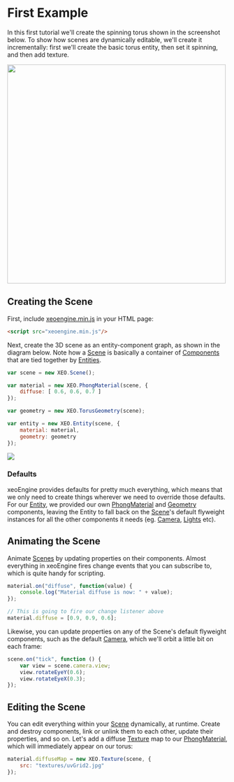 # First Example

In this first tutorial we'll create the spinning torus shown in the screenshot below. To show how scenes are dynamically editable, we'll create it incrementally: first we'll create the basic torus entity, then set it spinning, and then add texture. 
        
<a href="http://xeoengine.org/examples/#materials_fresnel_specular"><img src="http://xeoengine.org/assets/images/torus.png" width="500px"></a>
      
## Creating the Scene

First, include [xeoengine.min.js](https://github.com/xeolabs/xeoengine/tree/master/build) in your HTML page:
````html
<script src="xeoengine.min.js"/>
````

Next, create the 3D scene as an entity-component graph, as shown in the diagram below. Note how a
[Scene](http://xeoengine.org/docs/classes/Scene.html) is basically a container 
of [Components](http://xeoengine.org/docs/classes/Component.html) that are tied together 
by [Entities](http://xeoengine.org/docs/classes/Entity.html).

````javascript
var scene = new XEO.Scene();

var material = new XEO.PhongMaterial(scene, {
    diffuse: [ 0.6, 0.6, 0.7 ]
});

var geometry = new XEO.TorusGeometry(scene);

var entity = new XEO.Entity(scene, {
    material: material,
    geometry: geometry
});
````
<img src="http://xeoengine.org/assets/images/conceptScene.png">

### Defaults

xeoEngine provides defaults for pretty much everything, which means that we only need to create things wherever we need 
to override those defaults. For our [Entity](http://xeoengine.org/docs/classes/Entity.html), we provided our 
own [PhongMaterial](http://xeoengine.org/docs/classes/PhongMaterial.html) and [Geometry](http://xeoengine.org/docs/classes/Geometry.html) components, leaving
the Entity to fall back on the [Scene](http://xeoengine.org/docs/classes/Scene.html)'s default flyweight instances for all 
the other components it needs (eg. [Camera](http://xeoengine.org/docs/classes/Camera.html), 
[Lights](http://xeoengine.org/docs/classes/Lights.html) etc).

## Animating the Scene

Animate [Scenes]() by updating properties on their components. Almost everything in xeoEngine fires change events that you can subscribe to, which is quite handy for scripting.

````javascript
material.on("diffuse", function(value) {
    console.log("Material diffuse is now: " + value);
});

// This is going to fire our change listener above
material.diffuse = [0.9, 0.9, 0.6];
````
Likewise, you can update properties on any of the Scene's default flyweight components, such as the 
default [Camera](http://xeoengine.org/docs/classes/Camera.html), which we'll orbit a little bit on each frame:
````javascript
scene.on("tick", function () {
    var view = scene.camera.view;
    view.rotateEyeY(0.6);
    view.rotateEyeX(0.3);
});
````

## Editing the Scene

You can edit everything within your [Scene]() dynamically, at runtime. Create and destroy components, link or unlink
them to each other, update their properties, and so on. Let's add a diffuse 
[Texture](http://xeoengine.org/docs/classes/Texture.html) map to our [PhongMaterial](http://xeoengine.org/docs/classes/PhongMaterial.html),
which will immediately appear on our torus:

````javascript
material.diffuseMap = new XEO.Texture(scene, {
    src: "textures/uvGrid2.jpg"
});
````
